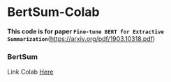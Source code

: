# BertSum-Colab

**This code is for paper `Fine-tune BERT for Extractive Summarization`**(https://arxiv.org/pdf/1903.10318.pdf)
### BertSum
Link Colab [Here](https://colab.research.google.com/drive/1wPJ47PnD6SntfHpXz_QzucQ0rDcr2tTS?usp=sharing&fbclid=IwAR1ez3Ciar-CX6WR5biNy65KggDU_a3zOWj2wThIXlXm4mVaRR6kUvTfnHY)
